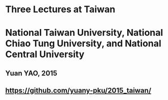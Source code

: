 # Three Lectures at Taiwan
# National Taiwan University, National Chiao Tung University, and National Central University
## Yuan YAO, 2015

## https://github.com/yuany-pku/2015_taiwan/
